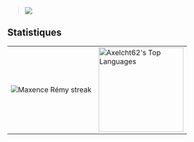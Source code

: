 > <img src="https://readme-typing-svg.herokuapp.com/?size=21&color=0000FF&width=408&height=59&lines=Python,+Bash,+ElectronJS+html/css"/>
  
## Statistiques

<table>
  <tr>
<td style="border:none;">
<!-- GitHub Readme Streak Stats - https://github.com/Axelcht62/github-readme-streak-stats -->
<p align="center">
    <img alt="Maxence Rémy streak" src="https://github-readme-streak-stats.herokuapp.com/?user=Axelcht62&theme=monokai-metallian&hide_border=true"/>
</p>

   <td>
<img alt="Axelcht62's Top Languages" src="https://github-readme-stats.vercel.app/api/top-langs/?username=Axelcht62&langs_count=8&layout=compact&theme=react&hide_border=true&bg_color=1F222E&title_color=F85D7F&icon_color=F8D866&hide=Jupyter%20Notebook" height="192px"/>
    </td>
  </tr>
</table>

